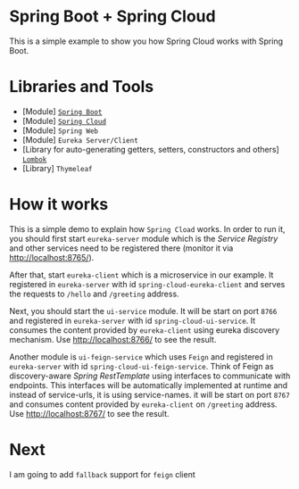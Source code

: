 # Spring Boot + Spring Cloud

This is a simple example to show you how Spring Cloud works with Spring Boot.

# Libraries and Tools
* [Module] [`Spring Boot`](https://spring.io/projects/spring-boot)
* [Module] [`Spring Cloud`](https://spring.io/projects/spring-cloud)
* [Module] `Spring Web`
* [Module] `Eureka Server/Client`
* [Library for auto-generating getters, setters, constructors and others] [`Lombok`](https://projectlombok.org/)
* [Library] `Thymeleaf`

# How it works
This is a simple demo to explain how `Spring Cload` works. In order to run it, you should first start 
`eureka-server` module which is the _Service Registry_ and other services need to be registered there 
(monitor it via [http://localhost:8765/](http://localhost:8765/)).

After that, start `eureka-client` which is a microservice in our example. It registered in `eureka-server` 
with id `spring-cloud-eureka-client` and serves the requests to `/hello` and `/greeting` address. 

Next, you should start the `ui-service` module. It will be start on port `8766` and registered in 
`eureka-server` with id `spring-cloud-ui-service`. It consumes the content provided by `eureka-client` 
using eureka discovery mechanism. Use [http://localhost:8766/](http://localhost:8766/) to see the result.

Another module is `ui-feign-service` which uses `Feign` and registered in `eureka-server` with id 
`spring-cloud-ui-feign-service`. Think of Feign as discovery-aware _Spring RestTemplate_ using 
interfaces to communicate with endpoints. This interfaces will be automatically implemented at 
runtime and instead of service-urls, it is using service-names. it will be start on port `8767` and 
consumes content provided by `eureka-client` on `/greeting` address. 
Use [http://localhost:8767/](http://localhost:8767/) to see the result.

# Next
I am going to add `fallback` support for `feign` client
